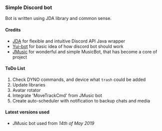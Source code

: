 ### Simple Discord bot
Bot is written using JDA library and common sense.
#### Credits
- [JDA](https://github.com/Tyrrrz/DiscordChatExporter/releases) for flexible and intuitive Discord API Java wrapper
- [Yui-bot](https://github.com/DV8FromTheWorld/Yui) for basic idea of how discord bot should work
- [JMusic](https://github.com/jagrosh/MusicBot) for wonderful and simple MusicBot, that has become a core of project
#### ToDo List
1. Check DYNO commands, and device what `trash` could be added
2. Update libraries
3. Avatar rotator
4. Integrate 'MoveTrackCmd' from JMusic bot
5. Create auto-scheduler with notification to backup chats and media
#### Latest versions used
- JMusic bot used from _14th of May 2019_